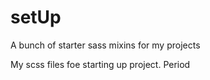 setUp
=====

A bunch of  starter sass mixins for my projects

My scss files foe starting up project. Period
